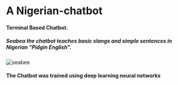 # A Nigerian-chatbot

#### Terminal Based Chatbot.

##### Seabea the chatbot teaches basic slangs and simple sentences in Nigerian "Pidgin English".



![seabee](https://user-images.githubusercontent.com/59312765/208313807-b0b72911-3af6-48bf-9013-c5d441847a6c.png)


#### The Chatbot was trained using deep learning neural networks
